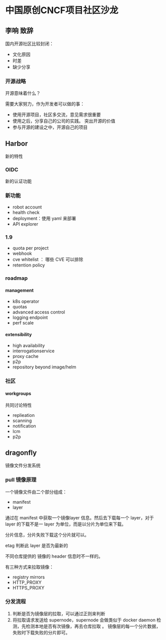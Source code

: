# 中国原创CNCF项目社区沙龙

## 李响 致辞

国内开源社区比较封闭：
- 文化原因
- 时差
- 缺少分享


### 开源战略

 开源意味着什么？ 
 
 需要大家努力，作为开发者可以做的事：
 
 - 使用开源项目，社区多交流，意见需求很重要
 - 使用之后，分享自己的公司的实践。  突出开源的价值
 - 参与开源的建设之中，开源自己的项目


## Harbor

新的特性

### OIDC 

新的认证功能 

### 新功能

- robot account
- health check
- deployment：使用 yaml 来部署
- API explorer 


### 1.9
- quota per project
- webhook
- cve whitelist ： 哪些 CVE 可以排除
- retention policy


### roadmap

#### management
- k8s operator
- quotas
- advanced access control
- logging endpoint
- perf scale


#### extensibility
- high availability
- interrogationservice
- proxy cache
- p2p 
- repository beyond image/helm


### 社区


#### workgroups
 共同讨论特性
 - replieation
 - scanning  
 - notification
 - lcm
 - p2p


## dragonfly
镜像文件分发系统


### pull 镜像原理

一个镜像文件由二个部分组成：
- manifest
- layer

通过在 manifest 中获取一个镜像layer 信息。然后去下载每一个 layer，对于 layer 的下载不是一 layer 为单位，而是以分片为单位来下载。


分片信息，分片失败下载这个分片就可以。

etag 判断此 layer 是否为最新的

不同仓库提供的 镜像的 header 信息时不一样的。

有三种方式来拉取镜像：

- registry mirrors
- HTTP_PROXY
- HTTPS_PROXY 


### 分发流程
1. 判断是否为镜像层的拉取，可以通过正则来判断
2. 将拉取请求发送给 supernode，supernode 会做类似于 docker daemon 检测，先检测本地是否有次镜像，再去仓库拉取 。 镜像层的每一个分片数据，失败时下载失败的分片即可。


![]()

